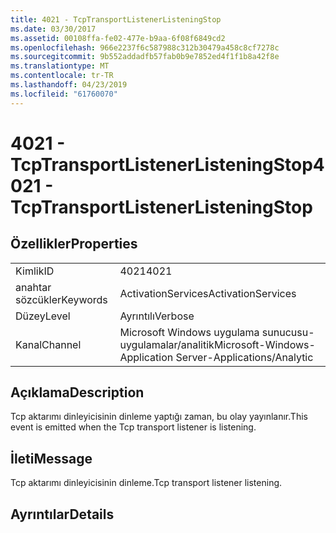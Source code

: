 ```yaml
---
title: 4021 - TcpTransportListenerListeningStop
ms.date: 03/30/2017
ms.assetid: 00108ffa-fe02-477e-b9aa-6f08f6849cd2
ms.openlocfilehash: 966e2237f6c587988c312b30479a458c8cf7278c
ms.sourcegitcommit: 9b552addadfb57fab0b9e7852ed4f1f1b8a42f8e
ms.translationtype: MT
ms.contentlocale: tr-TR
ms.lasthandoff: 04/23/2019
ms.locfileid: "61760070"
---
```

# <a name="4021---tcptransportlistenerlisteningstop"></a><span data-ttu-id="2c5a2-102">4021 - TcpTransportListenerListeningStop</span><span class="sxs-lookup"><span data-stu-id="2c5a2-102">4021 - TcpTransportListenerListeningStop</span></span>
## <a name="properties"></a><span data-ttu-id="2c5a2-103">Özellikler</span><span class="sxs-lookup"><span data-stu-id="2c5a2-103">Properties</span></span>  
  
|||  
|-|-|  
|<span data-ttu-id="2c5a2-104">Kimlik</span><span class="sxs-lookup"><span data-stu-id="2c5a2-104">ID</span></span>|<span data-ttu-id="2c5a2-105">4021</span><span class="sxs-lookup"><span data-stu-id="2c5a2-105">4021</span></span>|  
|<span data-ttu-id="2c5a2-106">anahtar sözcükler</span><span class="sxs-lookup"><span data-stu-id="2c5a2-106">Keywords</span></span>|<span data-ttu-id="2c5a2-107">ActivationServices</span><span class="sxs-lookup"><span data-stu-id="2c5a2-107">ActivationServices</span></span>|  
|<span data-ttu-id="2c5a2-108">Düzey</span><span class="sxs-lookup"><span data-stu-id="2c5a2-108">Level</span></span>|<span data-ttu-id="2c5a2-109">Ayrıntılı</span><span class="sxs-lookup"><span data-stu-id="2c5a2-109">Verbose</span></span>|  
|<span data-ttu-id="2c5a2-110">Kanal</span><span class="sxs-lookup"><span data-stu-id="2c5a2-110">Channel</span></span>|<span data-ttu-id="2c5a2-111">Microsoft Windows uygulama sunucusu-uygulamalar/analitik</span><span class="sxs-lookup"><span data-stu-id="2c5a2-111">Microsoft-Windows-Application Server-Applications/Analytic</span></span>|  
  
## <a name="description"></a><span data-ttu-id="2c5a2-112">Açıklama</span><span class="sxs-lookup"><span data-stu-id="2c5a2-112">Description</span></span>  
 <span data-ttu-id="2c5a2-113">Tcp aktarımı dinleyicisinin dinleme yaptığı zaman, bu olay yayınlanır.</span><span class="sxs-lookup"><span data-stu-id="2c5a2-113">This event is emitted when the Tcp transport listener is listening.</span></span>  
  
## <a name="message"></a><span data-ttu-id="2c5a2-114">İleti</span><span class="sxs-lookup"><span data-stu-id="2c5a2-114">Message</span></span>  
 <span data-ttu-id="2c5a2-115">Tcp aktarımı dinleyicisinin dinleme.</span><span class="sxs-lookup"><span data-stu-id="2c5a2-115">Tcp transport listener listening.</span></span>  
  
## <a name="details"></a><span data-ttu-id="2c5a2-116">Ayrıntılar</span><span class="sxs-lookup"><span data-stu-id="2c5a2-116">Details</span></span>
